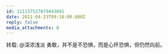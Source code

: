 ```yaml
---
id: 111137527879443891
date: 2011-04-23T09:18:00.000Z
reply: false
media_attachments: 0
---
```


转载: @深浓浅淡 勇敢，并不是不恐惧，而是心怀恐惧，但仍然向前。 ​​​​


